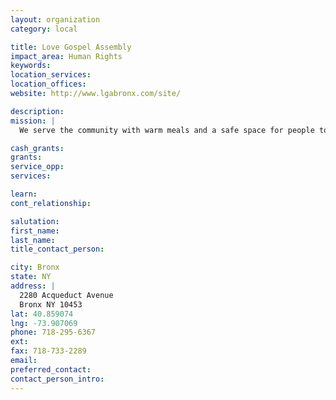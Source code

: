 ```yaml
---
layout: organization
category: local

title: Love Gospel Assembly
impact_area: Human Rights
keywords: 
location_services: 
location_offices: 
website: http://www.lgabronx.com/site/

description: 
mission: |
  We serve the community with warm meals and a safe space for people to congregate.

cash_grants: 
grants: 
service_opp: 
services: 

learn: 
cont_relationship: 

salutation: 
first_name: 
last_name: 
title_contact_person: 

city: Bronx
state: NY
address: |
  2280 Acqueduct Avenue  
  Bronx NY 10453
lat: 40.859074
lng: -73.907069
phone: 718-295-6367
ext: 
fax: 718-733-2289
email: 
preferred_contact: 
contact_person_intro: 
---
```

